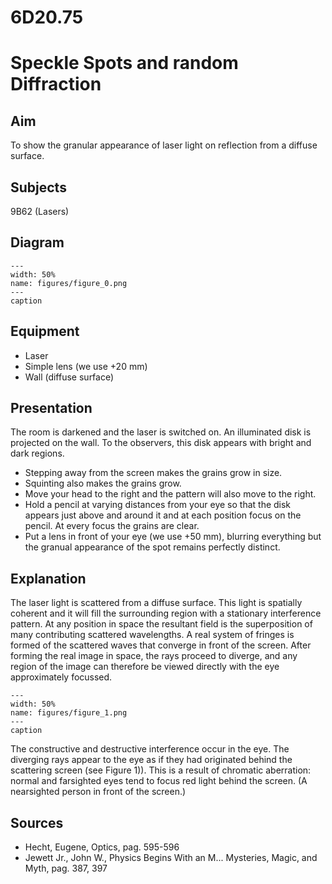 # 6D20.75 
  # Speckle Spots and random Diffraction 
    
  
## Aim   
 To show the granular appearance of laser light on reflection from a diffuse surface.    
  
## Subjects   
 9B62 (Lasers)   
  
## Diagram   
    
```{figure} figures/figure_0.png  
---  
width: 50%  
name: figures/figure_0.png  
---  
caption  
``` 
     
  
## Equipment   
 
 *  Laser 
 *  Simple lens (we use +20 mm) 
 *  Wall (diffuse surface)
     
  
## Presentation   
 The room is darkened and the laser is switched on. An illuminated disk is projected on the wall. To the observers, this disk appears with bright and dark regions. 
 *  Stepping away from the screen makes the grains grow in size. 
 *  Squinting also makes the grains grow. 
 *  Move your head to the right and the pattern will also move to the right. 
 *  Hold a pencil at varying distances from your eye so that the disk appears just above and around it and at each position focus on the pencil. At every focus the grains are clear. 
 *  Put a lens in front of your eye (we use +50 mm), blurring everything but the granual appearance of the spot remains perfectly distinct.
   
  
## Explanation   
 The laser light is scattered from a diffuse surface. This light is spatially coherent and it will fill the surrounding region with a stationary interference pattern. At any position in space the resultant field is the superposition of many contributing scattered wavelengths. A real system of fringes is formed of the scattered waves that converge in front of the screen. After forming the real image in space, the rays proceed to diverge, and any region of the image can therefore be viewed directly with the eye approximately focussed.   
```{figure} figures/figure_1.png  
---  
width: 50%  
name: figures/figure_1.png  
---  
caption  
``` 
 The constructive and destructive interference occur in the eye.  The diverging rays appear to the eye as if they had originated behind the scattering screen (see Figure 1)). This is a result of chromatic aberration: normal and farsighted eyes tend to focus red light behind the screen. (A nearsighted person in front of the screen.)    
  
## Sources   
 
 *  Hecht, Eugene, Optics, pag. 595-596 
 *  Jewett Jr., John W., Physics Begins With an M... Mysteries, Magic, and Myth, pag. 387, 397
  